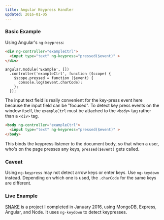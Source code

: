 ```yaml
---
title: Angular Keypress Handler
updated: 2016-01-05
---
```


### Basic Example
Using Angular's ```ng-keypress```:

```html
<div ng-controller="exampleCtrl">
  <input type="text" ng-keypress="pressed($event)" >
</div>
```
```javacript
angular.module('Example', [])
  .controller('exampleCtrl', function ($scope) {
    $scope.pressed = function ($event) {
      console.log($event.charCode);
    };
  });
```

The input text field is really convenient for the key-press event here because the input field can be "focused". To detect key press events on the window itself, the ```exampleCtrl``` must be attached to the ```<body>``` tag rather than a ```<div>``` tag. 

```html
<body ng-controller="exampleCtrl">
  <input type="text" ng-keypress="pressed($event)" >
</body>
```

This binds the keypress listener to the document body, so that when a user, who's on the page presses any keys, ```pressed($event)``` gets called.

### Caveat

Using ```ng-keypress``` may not detect arrow keys or enter keys. Use ```ng-keydown``` instead. Depending on which one is used, the ```.charCode``` for the same keys are different.

### Live Example

<a href="https://stormy-ridge-2371.herokuapp.com/" target="_blank">SNAKE</A> is a project I completed in January 2016, using MongoDB, Express, Angular, and Node. It uses ```ng-keydown``` to detect keypresses.
